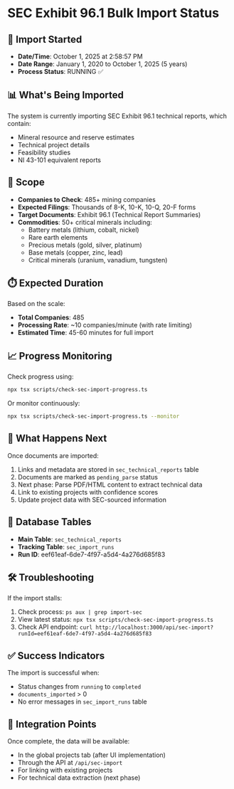 # SEC Exhibit 96.1 Bulk Import Status

## 🚀 Import Started
- **Date/Time**: October 1, 2025 at 2:58:57 PM
- **Date Range**: January 1, 2020 to October 1, 2025 (5 years)
- **Process Status**: RUNNING ✅

## 📊 What's Being Imported

The system is currently importing SEC Exhibit 96.1 technical reports, which contain:
- Mineral resource and reserve estimates
- Technical project details
- Feasibility studies
- NI 43-101 equivalent reports

## 🎯 Scope

- **Companies to Check**: 485+ mining companies
- **Expected Filings**: Thousands of 8-K, 10-K, 10-Q, 20-F forms
- **Target Documents**: Exhibit 96.1 (Technical Report Summaries)
- **Commodities**: 50+ critical minerals including:
  - Battery metals (lithium, cobalt, nickel)
  - Rare earth elements
  - Precious metals (gold, silver, platinum)
  - Base metals (copper, zinc, lead)
  - Critical minerals (uranium, vanadium, tungsten)

## ⏱️ Expected Duration

Based on the scale:
- **Total Companies**: 485
- **Processing Rate**: ~10 companies/minute (with rate limiting)
- **Estimated Time**: 45-60 minutes for full import

## 📈 Progress Monitoring

Check progress using:
```bash
npx tsx scripts/check-sec-import-progress.ts
```

Or monitor continuously:
```bash
npx tsx scripts/check-sec-import-progress.ts --monitor
```

## 🔄 What Happens Next

Once documents are imported:
1. Links and metadata are stored in `sec_technical_reports` table
2. Documents are marked as `pending_parse` status
3. Next phase: Parse PDF/HTML content to extract technical data
4. Link to existing projects with confidence scores
5. Update project data with SEC-sourced information

## 📝 Database Tables

- **Main Table**: `sec_technical_reports`
- **Tracking Table**: `sec_import_runs`
- **Run ID**: eef61eaf-6de7-4f97-a5d4-4a276d685f83

## 🛠️ Troubleshooting

If the import stalls:
1. Check process: `ps aux | grep import-sec`
2. View latest status: `npx tsx scripts/check-sec-import-progress.ts`
3. Check API endpoint: `curl http://localhost:3000/api/sec-import?runId=eef61eaf-6de7-4f97-a5d4-4a276d685f83`

## ✅ Success Indicators

The import is successful when:
- Status changes from `running` to `completed`
- `documents_imported` > 0
- No error messages in `sec_import_runs` table

## 🔗 Integration Points

Once complete, the data will be available:
- In the global projects tab (after UI implementation)
- Through the API at `/api/sec-import`
- For linking with existing projects
- For technical data extraction (next phase)
